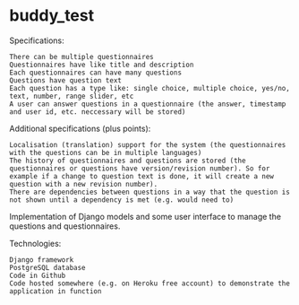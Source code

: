 # buddy_test

Specifications:

    There can be multiple questionnaires
    Questionnaires have like title and description
    Each questionnaires can have many questions
    Questions have question text
    Each question has a type like: single choice, multiple choice, yes/no, text, number, range slider, etc
    A user can answer questions in a questionnaire (the answer, timestamp and user id, etc. neccessary will be stored)

Additional specifications (plus points):

    Localisation (translation) support for the system (the questionnaires with the questions can be in multiple languages)
    The history of questionnaires and questions are stored (the questionnaires or questions have version/revision number). So for example if a change to question text is done, it will create a new question with a new revision number).
    There are dependencies between questions in a way that the question is not shown until a dependency is met (e.g. would need to)

Implementation of Django models and some user interface to manage the questions and questionnaires.

Technologies:

    Django framework
    PostgreSQL database
    Code in Github
    Code hosted somewhere (e.g. on Heroku free account) to demonstrate the application in function

